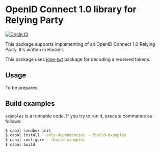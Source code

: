 # OpenID Connect 1.0 library for Relying Party

[![Circle CI](https://circleci.com/gh/krdlab/haskell-oidc-client.svg?style=svg)](https://circleci.com/gh/krdlab/haskell-oidc-client)

This package supports implementing of an OpenID Connect 1.0 Relying Party. It's written in Haskell.

This package uses [jose-jwt](http://github.com/tekul/jose-jwt) package for decoding a received tokens.

## Usage

To be prepared.

## Build examples

`examples` is a runnable code. If you try to run it, execute commands as follows:

```sh
$ cabal sandbox init
$ cabal install --only-dependencies --fbuild-examples
$ cabal configure --fbuild-examples
$ cabal build
```
